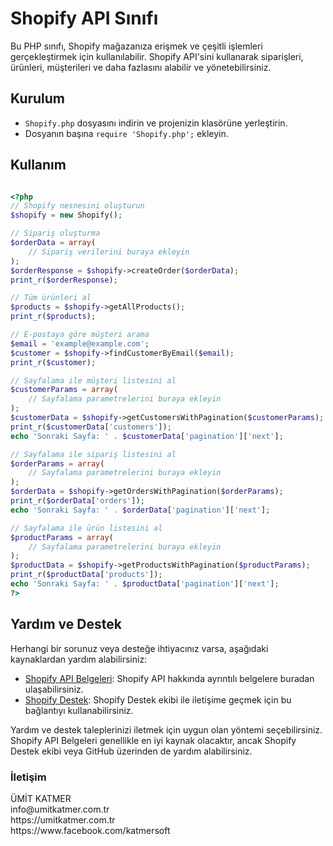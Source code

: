 # Shopify API Sınıfı

Bu PHP sınıfı, Shopify mağazanıza erişmek ve çeşitli işlemleri gerçekleştirmek için kullanılabilir. Shopify API'sini kullanarak siparişleri, ürünleri, müşterileri ve daha fazlasını alabilir ve yönetebilirsiniz.

## Kurulum

- `Shopify.php` dosyasını indirin ve projenizin klasörüne yerleştirin.
- Dosyanın başına `require 'Shopify.php';` ekleyin.

## Kullanım

```php

<?php
// Shopify nesnesini oluşturun
$shopify = new Shopify();

// Sipariş oluşturma
$orderData = array(
    // Sipariş verilerini buraya ekleyin
);
$orderResponse = $shopify->createOrder($orderData);
print_r($orderResponse);

// Tüm ürünleri al
$products = $shopify->getAllProducts();
print_r($products);

// E-postaya göre müşteri arama
$email = 'example@example.com';
$customer = $shopify->findCustomerByEmail($email);
print_r($customer);

// Sayfalama ile müşteri listesini al
$customerParams = array(
    // Sayfalama parametrelerini buraya ekleyin
);
$customerData = $shopify->getCustomersWithPagination($customerParams);
print_r($customerData['customers']);
echo 'Sonraki Sayfa: ' . $customerData['pagination']['next'];

// Sayfalama ile sipariş listesini al
$orderParams = array(
    // Sayfalama parametrelerini buraya ekleyin
);
$orderData = $shopify->getOrdersWithPagination($orderParams);
print_r($orderData['orders']);
echo 'Sonraki Sayfa: ' . $orderData['pagination']['next'];

// Sayfalama ile ürün listesini al
$productParams = array(
    // Sayfalama parametrelerini buraya ekleyin
);
$productData = $shopify->getProductsWithPagination($productParams);
print_r($productData['products']);
echo 'Sonraki Sayfa: ' . $productData['pagination']['next'];
?>
```
## Yardım ve Destek

Herhangi bir sorunuz veya desteğe ihtiyacınız varsa, aşağıdaki kaynaklardan yardım alabilirsiniz:

- [Shopify API Belgeleri](https://shopify.dev/docs/admin-api/rest/reference): Shopify API hakkında ayrıntılı belgelere buradan ulaşabilirsiniz.
- [Shopify Destek](https://help.shopify.com/en/questions): Shopify Destek ekibi ile iletişime geçmek için bu bağlantıyı kullanabilirsiniz.

Yardım ve destek taleplerinizi iletmek için uygun olan yöntemi seçebilirsiniz. Shopify API Belgeleri genellikle en iyi kaynak olacaktır, ancak Shopify Destek ekibi veya GitHub üzerinden de yardım alabilirsiniz.



<h3 id="iletisim">İletişim</h3>
ÜMİT KATMER
<br>info@umitkatmer.com.tr
<br>https://umitkatmer.com.tr
<br>https://www.facebook.com/katmersoft
